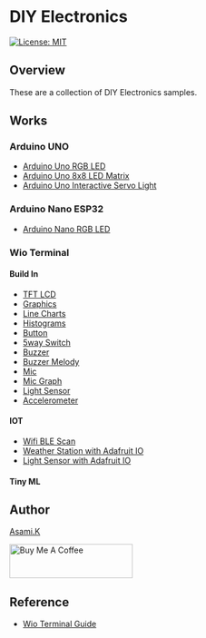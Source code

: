 # DIY Electronics

[![License: MIT](https://img.shields.io/badge/License-MIT-yellow.svg)](https://opensource.org/licenses/MIT)

## Overview

These are a collection of DIY Electronics samples.

## Works 

### Arduino UNO

- [Arduino Uno RGB LED](https://github.com/asamiile/diy-electronics/tree/main/Arduino_Uno_RGB_LED)
- [Arduino Uno 8x8 LED Matrix](https://github.com/asamiile/diy-electronics/tree/main/Arduino_Uno_8x8_LED_Matrix)
- [Arduino Uno Interactive Servo Light](https://github.com/asamiile/diy-electronics/tree/main/Arduino_Uno_Interactive_Servo_Light)


### Arduino Nano ESP32

- [Arduino Nano RGB LED](https://github.com/asamiile/diy-electronics/tree/main/Arduino_Nano_ESP32_RGB_LED)


### Wio Terminal

#### Build In

- [TFT LCD](https://github.com/asamiile/diy-electronics/tree/main/Wio_Terminal_Build_In/Wio_Terminal_TFT_LCD)
- [Graphics](https://github.com/asamiile/diy-electronics/tree/main/Wio_Terminal_Build_In/Wio_Terminal_Graphics)
- [Line Charts](https://github.com/asamiile/diy-electronics/tree/main/Wio_Terminal_Build_In/Wio_Terminal_Line_Charts)
- [Histograms](https://github.com/asamiile/diy-electronics/tree/main/Wio_Terminal_Build_In/Wio_Terminal_Histograms)
- [Button](https://github.com/asamiile/diy-electronics/tree/main/Wio_Terminal_Build_In/Wio_Teaminal_Button)
- [5way Switch](https://github.com/asamiile/diy-electronics/tree/main/Wio_Terminal_Build_In/Wio_Terminal_5way_Switch)
- [Buzzer](https://github.com/asamiile/diy-electronics/tree/main/Wio_Terminal_Build_In/Wio_Terminal_Buzzer)
- [Buzzer Melody](https://github.com/asamiile/diy-electronics/tree/main/Wio_Terminal_Build_In/Wio_Terminal_Buzzer_Melody)
- [Mic](https://github.com/asamiile/diy-electronics/tree/main/Wio_Terminal_Build_In/Wio_Terminal_Mic)
- [Mic Graph](https://github.com/asamiile/diy-electronics/tree/main/Wio_Terminal_Build_In/Wio_Terminal_Mic_Graph)
- [Light Sensor](https://github.com/asamiile/diy-electronics/tree/main/Wio_Terminal_Build_In/Wio_Terminal_Light_Sensor)
- [Accelerometer](https://github.com/asamiile/diy-electronics/tree/main/Wio_Terminal_Build_In/Wio_Terminal_Accelerometer)

#### 
<!-- - [Wio Terminal Digital Tape Measure](https://github.com/asamiile/diy-electronics/tree/main/Wio_Terminal_Digital_Tape_Measure) -->
<!-- - [Wio Terminal Digital Compass](https://github.com/asamiile/diy-electronics/tree/main/Wio_Terminal_Digital_Compass) -->


#### IOT

- [Wifi BLE Scan](https://github.com/asamiile/diy-electronics/tree/main/Wio_Terminal_Wifi_BLE_Scan)
- [Weather Station with Adafruit IO](https://github.com/asamiile/diy-electronics/tree/main/Wio_Terminal_Weather_Station_with_Adafruit_IO)
- [Light Sensor with Adafruit IO](https://github.com/asamiile/diy-electronics/tree/main/Wio_Terminal_Light_Sensor_with_Adafruit_IO/Light_Sensor_with_Adafruit_IO)
<!-- - [GPS Tracker with Adafruit IO](https://github.com/asamiile/diy-electronics/tree/main/Wio_Terminal_GPS_Tracker_with_Adafruit_IO) -->


<!-- ### XIAO RP2040 -->

<!-- ### XIAO ESP32C3 -->

<!-- ### ESP32-DevKitC  -->


#### Tiny ML

<!-- - [Edge Impulse Word Detection](https://github.com/asamiile/diy-electronics/tree/main/Wio_Terminal_Edge_Impulse/Wio_Terminal_Edge_Impulse_Word_Detection) -->


## Author

[Asami.K](https://asami.tokyo/)

<a href="https://www.buymeacoffee.com/asamiile" target="_blank"><img src="https://cdn.buymeacoffee.com/buttons/v2/default-yellow.png" alt="Buy Me A Coffee" style="height: 60px !important;width: 217px !important;" ></a>

## Reference

- [Wio Terminal Guide](https://wiki.seeedstudio.com/Wio_Terminal_Intro/)